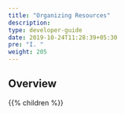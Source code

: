 ```yaml
---
title: "Organizing Resources"
description:
type: developer-guide
date: 2019-10-24T11:28:39+05:30
pre: "I. "
weight: 205
---
```

## Overview

{{% children %}}
